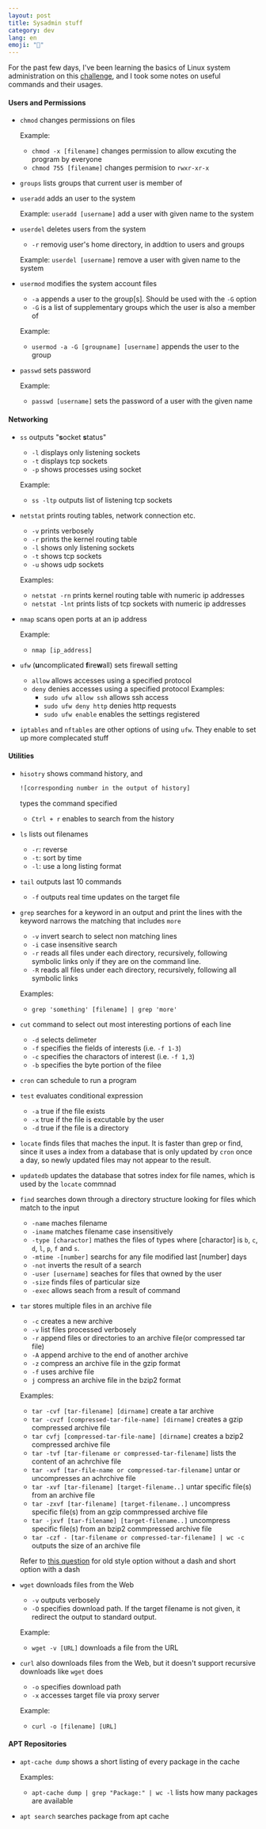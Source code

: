 ```yaml
---
layout: post
title: Sysadmin stuff
category: dev
lang: en
emoji: "🌰"
---
```


For the past few days, I've been learning the basics of Linux system administration on this [challenge][linux-admin-challenge], and I took some notes on useful commands and their usages. 

#### Users and Permissions
- `chmod` changes permissions on files  

  Example:
  - ```chmod -x [filename]``` changes permission to allow excuting the program by everyone 
  - ``chmod 755 [filename]`` changes permision to `rwxr-xr-x`

- `groups` lists groups that current user is member of

- `useradd` adds an user to the system  
  
  Example:
  ```useradd [username]``` add a user with given name to the system

- `userdel` deletes users from the system
  + `-r` removig user's home directory, in addtion to users and groups

  Example:
  ```userdel [username]``` remove a user with given name to the system

- `usermod` modifies the system account files
  + `-a` appends a user to the group[s]. Should be used with the `-G` option
  + `-G` is a list of supplementary groups which the user is also a member of

  Example:
  - ```usermod -a -G [groupname] [username]``` appends the user to the group

- `passwd` sets password
  
  Example:
  - ```passwd [username]``` sets the password of a user with the given name


#### Networking
- `ss` outputs "**s**ocket **s**tatus"
    - `-l` displays only listening sockets
    - `-t` displays tcp sockets
    - `-p` shows processes using socket

   Example:
   - ```ss -ltp``` outputs list of listening tcp sockets

- `netstat` prints routing tables, network connection etc.
  - `-v` prints verbosely
  - `-r` prints the kernel routing table
  - `-l` shows only listening sockets
  - `-t` shows tcp sockets
  - `-u` shows udp sockets

  Examples:
  - ```netstat -rn``` prints kernel routing table with numeric ip addresses
  - ```netstat -lnt``` prints lists of tcp sockets with numeric ip addresses

- `nmap` scans open ports at an ip address  
  
  Example:
  - `nmap [ip_address]`

- `ufw` (**u**ncomplicated **f**ire**w**all) sets firewall setting  
  - `allow` allows accesses using a specified protocol
  - `deny`  denies accesses using a specified protocol
  Examples: 
    - ```sudo ufw allow ssh``` allows ssh access
    - ```sudo ufw deny http``` denies http requests  
    - ```sudo ufw enable``` enables the settings registered

- `iptables` and `nftables` are other options of using `ufw`. They enable to set up more complecated stuff


#### Utilities

- `hisotry` shows command history, and
  ```bash
  ![corresponding number in the output of history]
  ```
  types the command specified 
  - `Ctrl + r` enables to search from the history

- `ls` lists out filenames
    - `-r`: reverse
    - `-t`: sort by time
    - `-l`: use a long listing format

- `tail` outputs last 10 commands
    - `-f` outputs real time updates on the target file

- `grep` searches for a keyword in an output and print the lines with the keyword
    narrows the matching that includes `more` 
    + `-v` invert search to select non matching lines
    + `-i` case insensitive search
    + `-r` reads all files under each directory, recursively, following symbolic links only if they are on the command line. 
    + `-R` reads all files under each directory, recursively, following all symbolic links  
  
  Examples:
    - `grep 'something' [filename] | grep 'more'`  

- `cut` command to select out most interesting portions of each line
    - `-d` selects delimeter
    - `-f` specifies the fields of interests (i.e. `-f 1-3`)
    - `-c` specifies the charactors of interest (i.e. `-f 1,3`)
    - `-b` specifies the byte portion of the filee

- `cron` can schedule to run a program

- `test` evaluates conditional expression
  + `-a` true if the file exists
  + `-x` true if the file is excutable by the user
  + `-d` true if the file is a directory

- `locate` finds files that maches the input. It is faster than grep or find, since it uses a index from a database that is only updated by `cron` once a day, so newly updated files may not appear to the result.

- `updatedb` updates the database that sotres index for file names, which is used by the `locate` commnad

- `find` searches down through a directory structure looking for files which match to the input
    - `-name` maches filename 
    - `-iname` matches filename case insensitively
    - `-type [charactor]` mathes the files of types where [charactor] is `b`, `c`, `d`, `l`, `p`, `f` and `s`.  
    - `-mtime -[number]` searchs for any file modified last [number] days
    - `-not` inverts the result of a search
    - `-user [username]` seaches for files that owned by the user
    - `-size` finds files of particular size
    - `-exec` allows seach from a result of command 

- `tar` stores multiple files in an archive file
  + `-c` creates a new archive
  + `-v` list files processed verbosely 
  + `-r` append files or directories to an archive file(or compressed tar file)
  + `-A` append archive to the end of another archive  
  + `-z` compress an archive file in the gzip format
  + `-f` uses archive file 
  + `j` compress an archive file in the bzip2 format
  
  Examples:
    - `tar -cvf [tar-filename] [dirname]` create a tar archive
    - `tar -cvzf [compressed-tar-file-name] [dirname]` creates a  gzip compressed archive file
    - `tar cvfj [compressed-tar-file-name] [dirname]` creates a bzip2 compressed  archive file 
    - `tar -tvf [tar-filename or compressed-tar-filename]` lists the content of an achrchive file
    - `tar -xvf [tar-file-name or compressed-tar-filename]` untar or uncompresses an achrchive file 
    - `tar -xvf [tar-filename] [target-filename..]` untar specific file(s) from an archive file
    - `tar -zxvf [tar-filename] [target-filename..]` uncompress specific file(s) from an gzip commpressed archive file
    - `tar -jxvf [tar-filename] [target-filename..]` uncompress specific file(s) from an bzip2 commpressed archive file
    - `tar -czf - [tar-filename or compressed-tar-filename] | wc -c` outputs the size of an archive file  
  
  Refer to [this question][tar-options] for old style option without a dash and short option with a dash

- `wget` downloads files from the Web  
  - `-v` outputs verbosely
  - `-O` specifies download path. If the target filename is not given, it redirect the output to standard output.  
  
  Example:
  - ```wget -v [URL]``` downloads a file from the URL

- `curl` also downloads files from the Web, but it doesn't support recursive downloads like `wget` does
  + `-o` specifies download path
  + `-x` accesses target file via proxy server
  
  Example:
  - ```curl -o [filename] [URL]```

#### APT Repositories
- `apt-cache dump` shows a short listing of every package in the cache  

  Examples:
  - ```apt-cache dump | grep "Package:" | wc -l``` lists how many packages are available

- `apt search` searches package from apt cache



[linux-admin-challenge]: https://github.com/snori74/linuxupskillchallenge
[tar-options]: https://serverfault.com/questions/474561/why-does-tar-xvfz-fail-but-tar-xvfz-work
